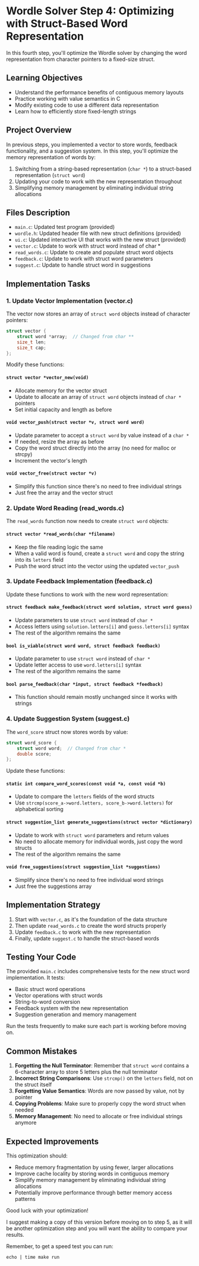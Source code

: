# Wordle Solver Step 4: Optimizing with Struct-Based Word Representation

In this fourth step, you'll optimize the Wordle solver by changing the word representation from character pointers to a fixed-size struct.

## Learning Objectives

- Understand the performance benefits of contiguous memory layouts
- Practice working with value semantics in C
- Modify existing code to use a different data representation
- Learn how to efficiently store fixed-length strings

## Project Overview

In previous steps, you implemented a vector to store words, feedback functionality, and a suggestion system. In this step, you'll optimize the memory representation of words by:

1. Switching from a string-based representation (`char *`) to a struct-based representation (`struct word`)
2. Updating your code to work with the new representation throughout
3. Simplifying memory management by eliminating individual string allocations

## Files Description

- `main.c`: Updated test program (provided)
- `wordle.h`: Updated header file with new struct definitions (provided)
- `ui.c`: Updated interactive UI that works with the new struct (provided)
- `vector.c`: Update to work with struct word instead of char *
- `read_words.c`: Update to create and populate struct word objects
- `feedback.c`: Update to work with struct word parameters
- `suggest.c`: Update to handle struct word in suggestions

## Implementation Tasks

### 1. Update Vector Implementation (vector.c)

The vector now stores an array of `struct word` objects instead of character pointers:

```c
struct vector {
    struct word *array;  // Changed from char **
    size_t len;
    size_t cap;
};
```

Modify these functions:

#### `struct vector *vector_new(void)`
- Allocate memory for the vector struct
- Update to allocate an array of `struct word` objects instead of `char *` pointers
- Set initial capacity and length as before

#### `void vector_push(struct vector *v, struct word word)`
- Update parameter to accept a `struct word` by value instead of a `char *`
- If needed, resize the array as before
- Copy the word struct directly into the array (no need for malloc or strcpy)
- Increment the vector's length

#### `void vector_free(struct vector *v)`
- Simplify this function since there's no need to free individual strings
- Just free the array and the vector struct

### 2. Update Word Reading (read_words.c)

The `read_words` function now needs to create `struct word` objects:

#### `struct vector *read_words(char *filename)`
- Keep the file reading logic the same
- When a valid word is found, create a `struct word` and copy the string into its `letters` field
- Push the word struct into the vector using the updated `vector_push`

### 3. Update Feedback Implementation (feedback.c)

Update these functions to work with the new word representation:

#### `struct feedback make_feedback(struct word solution, struct word guess)`
- Update parameters to use `struct word` instead of `char *`
- Access letters using `solution.letters[i]` and `guess.letters[i]` syntax
- The rest of the algorithm remains the same

#### `bool is_viable(struct word word, struct feedback feedback)`
- Update parameter to use `struct word` instead of `char *`
- Update letter access to use `word.letters[i]` syntax
- The rest of the algorithm remains the same

#### `bool parse_feedback(char *input, struct feedback *feedback)`
- This function should remain mostly unchanged since it works with strings

### 4. Update Suggestion System (suggest.c)

The `word_score` struct now stores words by value:

```c
struct word_score {
    struct word word;  // Changed from char *
    double score;
};
```

Update these functions:

#### `static int compare_word_scores(const void *a, const void *b)`
- Update to compare the `letters` fields of the word structs
- Use `strcmp(score_a->word.letters, score_b->word.letters)` for alphabetical sorting

#### `struct suggestion_list generate_suggestions(struct vector *dictionary)`
- Update to work with `struct word` parameters and return values
- No need to allocate memory for individual words, just copy the word structs
- The rest of the algorithm remains the same

#### `void free_suggestions(struct suggestion_list *suggestions)`
- Simplify since there's no need to free individual word strings
- Just free the suggestions array

## Implementation Strategy

1. Start with `vector.c`, as it's the foundation of the data structure
2. Then update `read_words.c` to create the word structs properly
3. Update `feedback.c` to work with the new representation
4. Finally, update `suggest.c` to handle the struct-based words

## Testing Your Code

The provided `main.c` includes comprehensive tests for the new struct word implementation. It tests:
- Basic struct word operations
- Vector operations with struct words
- String-to-word conversion
- Feedback system with the new representation
- Suggestion generation and memory management

Run the tests frequently to make sure each part is working before moving on.

## Common Mistakes

1. **Forgetting the Null Terminator**: Remember that `struct word` contains a 6-character array to store 5 letters plus the null terminator
2. **Incorrect String Comparisons**: Use `strcmp()` on the `letters` field, not on the struct itself
3. **Forgetting Value Semantics**: Words are now passed by value, not by pointer
4. **Copying Problems**: Make sure to properly copy the word struct when needed
5. **Memory Management**: No need to allocate or free individual strings anymore

## Expected Improvements

This optimization should:
- Reduce memory fragmentation by using fewer, larger allocations
- Improve cache locality by storing words in contiguous memory
- Simplify memory management by eliminating individual string allocations
- Potentially improve performance through better memory access patterns

Good luck with your optimization!


I suggest making a copy of this version before moving on to step 5,
as it will be another optimization step and you will want the
ability to compare your results.

Remember, to get a speed test you can run:

    echo | time make run
